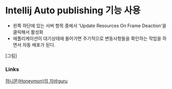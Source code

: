 # Intellij Auto publishing 기능 사용


- 왼쪽 하단에 있는 서버 항목 중에서 'Update Resources On Frame Deaction'을 클릭해서 활성화
- 애플리케이션이 대기상태에 들어가면 주기적으로 변동사항들을 확인하는 작업을 하면서 자동 배포가 된다.


[그림]





### Links
[허니몬(Honeymon)의 자바guru](http://java.ihoney.pe.kr/277)
